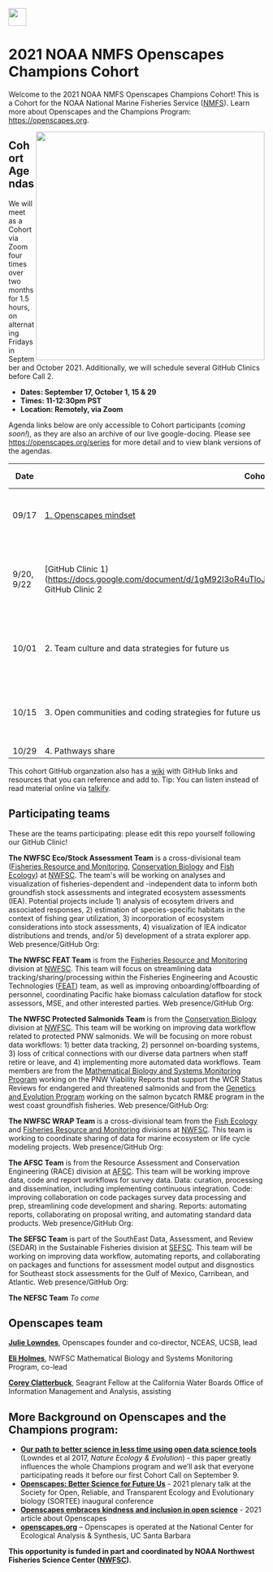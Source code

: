 <a align="left" href="https://github.com/Openscapes/2021-noaa-nmfs"><img src="https://github.githubassets.com/images/modules/logos_page/GitHub-Mark.png" width="35px"></a>

# 2021 NOAA NMFS Openscapes Champions Cohort

Welcome to the 2021 NOAA NMFS Openscapes Champions Cohort! This is a Cohort for the NOAA National Marine Fisheries Service ([NMFS](https://www.fisheries.noaa.gov/)). Learn more about Openscapes and the Champions Program: <https://openscapes.org>. 

<img align="right" src="horst-champions-trailhead.png" width="450">  

## Cohort Agendas

We will meet as a Cohort via Zoom four times over two months for 1.5 hours, on alternating Fridays in September and October 2021. Additionally, we will schedule several GitHub Clinics before Call 2. 

- **Dates: September 17, October 1, 15 & 29**
- **Times: 11-12:30pm PST**
- **Location: Remotely, via Zoom**

Agenda links below are only accessible to Cohort participants (*coming soon!*), as they are also an archive of our live google-docing. Please see <https://openscapes.org/series> for more detail and to view blank versions of the agendas.

Date | Cohort Call Agendas          | Series Chapters |      Between Cohort Calls
----| ------------------|----------------------|--------------------------------
09/17 | [1. Openscapes mindset](https://docs.google.com/document/d/1EItsyjxfePqrt1OsIf6d0am1vbmwYvdSYCG5w1BZW8E/edit?usp=sharing) | [mindset](https://openscapes.github.io/series/mindset) | Seaside Chat (trailhead); Team 1:1's with Eli
9/20, 9/22 | [GitHub Clinic 1)(https://docs.google.com/document/d/1gM92l3oR4uTloJyhlQwWMuIsNKc3hFzyVevlvjOG39Y/edit#heading=h.ypq91biaklid)<br>GitHub Clinic 2 | [publishing](https://openscapes.github.io/series/github-pub), [project management](https://openscapes.github.io/series/github-issues) | Hands-on collaboration in the browser: editing, committing, and Issues
10/01 | 2. Team culture and data strategies for future us | [team culture](https://openscapes.github.io/series/team-culture), [data strategies](https://openscapes.github.io/series/data-strategies) | Seaside Chat (code of conduct); Team 1:1's with Eli; Co-working 
10/15 | 3. Open communities and coding strategies for future us | [coding with communities](https://openscapes.github.io/series/communities), [coding strategies](https://openscapes.github.io/series/coding-strategies) | Seaside Chat (pathways); Team 1:1's with Eli; Co-working
10/29 | 4. Pathways share |  | 

This cohort GitHub organzation also has a [wiki](https://github.com/Openscapes/2021-noaa-nmfs/wiki) with GitHub links and resources that you can reference and add to. Tip: You can listen instead of read material online via [talkify](https://talkify.net/web-reader-read-any-website-aloud).

## Participating teams

These are the teams participating: please edit this repo yourself following our GitHub Clinic!

**The NWFSC Eco/Stock Assessment Team** is a cross-divisional team ([Fisheries Resource and Monitoring](fisheries.noaa.gov/about/fishery-resource-analysis-and-monitoring-division-northwest-fisheries-science-center), [Conservation Biology](https://www.fisheries.noaa.gov/about/conservation-biology-division-northwest-fisheries-science-center) and [Fish Ecology](https://www.fisheries.noaa.gov/about/fish-ecology-division-northwest-fisheries-science-center)) at [NWFSC](https://www.fisheries.noaa.gov/about/northwest-fisheries-science-center). The team's will be working on analyses and visualization of fisheries-dependent and -independent data to inform both groundfish stock assessments and integrated ecosystem assessments (IEA). Potential projects include 1) analysis of ecosytem drivers and associated responses, 2) estimation of species-specific habitats in the context of fishing gear utilization, 3) incorporation of ecosystem considerations into stock assessments, 4) visualization of IEA indicator distributions and trends, and/or 5) development of a strata explorer app. Web presence/GitHub Org: 

**The NWFSC FEAT Team** is from the [Fisheries Resource and Monitoring](fisheries.noaa.gov/about/fishery-resource-analysis-and-monitoring-division-northwest-fisheries-science-center) division at [NWFSC](https://www.fisheries.noaa.gov/about/northwest-fisheries-science-center). This team will focus on streamlining data tracking/sharing/processing within the Fisheries Engineering and Acoustic Technologies ([FEAT](https://www.fisheries.noaa.gov/west-coast/sustainable-fisheries/fisheries-engineering-and-acoustic-technologies-team)) team, as well as improving onboarding/offboarding of personnel, coordinating Pacific hake biomass calculation dataflow for stock assessors, MSE, and other interested parties.  Web presence/GitHub Org:

**The NWFSC Protected Salmonids Team** is from the [Conservation Biology](https://www.fisheries.noaa.gov/about/conservation-biology-division-northwest-fisheries-science-center) division at [NWFSC](https://www.fisheries.noaa.gov/about/northwest-fisheries-science-center). This team will be working on improving data workflow related to protected PNW salmonids. We will be focusing on more robust data workflows: 1) better data tracking, 2) personnel on-boarding systems, 3) loss of critical connections with our diverse data partners when staff retire or leave, and 4) implementing more automated data workflows. Team members are from the [Mathematical Biology and Systems Monitoring Program](https://www.fisheries.noaa.gov/west-coast/science-data/mathematical-biology-and-systems-monitoring-pacific-northwest) working on the PNW Viability Reports that support the WCR Status Reviews for endangered and threatened salmonids and from the [Genetics and Evolution Program](https://www.fisheries.noaa.gov/west-coast/science-data/genetics-and-evolution-pacific-northwest) working on the salmon bycatch RM&E program in the west coast groundfish fisheries. Web presence/GitHub Org:

**The NWFSC WRAP Team** is a cross-divisional team from the [Fish Ecology](https://www.fisheries.noaa.gov/about/fish-ecology-division-northwest-fisheries-science-center) and [Fisheries Resource and Monitoring](fisheries.noaa.gov/about/fishery-resource-analysis-and-monitoring-division-northwest-fisheries-science-center) divisions at [NWFSC](https://www.fisheries.noaa.gov/about/northwest-fisheries-science-center). This team is working to coordinate sharing of data for marine ecosystem or life cycle modeling projects. Web presence/GitHub Org:

**The AFSC Team** is from the Resource Assessment and Conservation Engineering (RACE) division at [AFSC](https://www.fisheries.noaa.gov/about/alaska-fisheries-science-center). This team will be working improve data, code and report workflows for survey data. Data: curation, processing and dissemination, including implementing continuous integration. Code: improving collaboration on code packages survey data processing and prep, streamlining code development and sharing. Reports: automating reports, collaborating on proposal writing, and automating standard data products. Web presence/GitHub Org:

**The SEFSC Team** is part of the SouthEast Data, Assessment, and Review (SEDAR) in the Sustainable Fisheries division at [SEFSC](https://www.fisheries.noaa.gov/about/southeast-fisheries-science-center). This team will be working on improving data workflow, automating reports, and collaborating on packages and functions for assessment model output and disgnostics for Southeast stock assessments for the Gulf of Mexico, Carribean, and Atlantic. Web presence/GitHub Org:

**The NEFSC Team** *To come*

## Openscapes team

[**Julie Lowndes**](http://jules32.github.io/), Openscapes founder and co-director, NCEAS, UCSB, lead

[**Eli Holmes**](http://eeholmes.github.io/), NWFSC Mathematical Biology and Systems Monitoring Program, co-lead

[**Corey Clatterbuck**](https://www.coreyclatterbuck.com/), Seagrant Fellow at the California Water Boards Office of Information Management and Analysis, assisting


## More Background on Openscapes and the Champions program:

* **[Our path to better science in less time using open data science tools](https://www.nature.com/articles/s41559-017-0160)** (Lowndes et al 2017, _Nature Ecology & Evolution_) - this paper greatly influences the whole Champions program and we’ll ask that everyone participating reads it before our first Cohort Call on September 9. 
* **[Openscapes: Better Science for Future Us](https://docs.google.com/presentation/d/1HGw4P095-lblHiGQHXYidHiVysjrPxuojxTxKtE13vk/edit#slide=id.ge2b7c2f974_0_2017)** - 2021 plenary talk at the Society for Open, Reliable, and Transparent Ecology and Evolutionary biology (SORTEE) inaugural conference 
* **[Openscapes embraces kindness and inclusion in open science](https://sparcopen.org/impact-story/openscapes-embraces-kindness-and-inclusion-of-open-science/)** - 2021 article about Openscapes
* **[openscapes.org](https://openscapes.org/)** – Openscapes is operated at the National Center for Ecological Analysis & Synthesis, UC Santa Barbara

**This opportunity is funded in part and coordinated by NOAA Northwest Fisheries Science Center ([NWFSC](https://www.fisheries.noaa.gov/about/northwest-fisheries-science-center)).**
